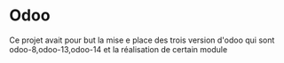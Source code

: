 # Odoo
Ce projet avait pour but la mise e place des trois version d'odoo qui sont odoo-8,odoo-13,odoo-14
et la réalisation de certain module 